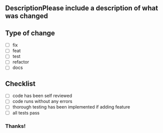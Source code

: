## DescriptionPlease include a description of what was changed



## Type of change
- [ ] fix  
- [ ] feat  
- [ ] test  
- [ ] refactor  
- [ ] docs

## Checklist
- [ ] code has been self reviewed  
- [ ] code runs without any errors  
- [ ] thorough testing has been implemented if adding feature  
- [ ] all tests pass

### Thanks!